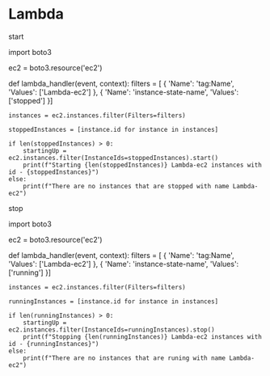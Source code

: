 # Lambda



start

import boto3

ec2 = boto3.resource('ec2')

def lambda_handler(event, context):
    filters = [
        {
            'Name': 'tag:Name',
            'Values': ['Lambda-ec2']
        },
        {
            'Name': 'instance-state-name',
            'Values': ['stopped']
        }]
        
    instances = ec2.instances.filter(Filters=filters)
    
    stoppedInstances = [instance.id for instance in instances]
    
    if len(stoppedInstances) > 0:
        startingUp = ec2.instances.filter(InstanceIds=stoppedInstances).start()
        print(f"Starting {len(stoppedInstances)} Lambda-ec2 instances with id - {stoppedInstances}")
    else:
        print(f"There are no instances that are stopped with name Lambda-ec2")


stop



import boto3

ec2 = boto3.resource('ec2')


def lambda_handler(event, context):
    filters = [
        {
            'Name': 'tag:Name',
            'Values': ['Lambda-ec2']
        },
        {
            'Name': 'instance-state-name',
            'Values': ['running']
        }]

    instances = ec2.instances.filter(Filters=filters)

    runningInstances = [instance.id for instance in instances]

    if len(runningInstances) > 0:
        startingUp = ec2.instances.filter(InstanceIds=runningInstances).stop()
        print(f"Stopping {len(runningInstances)} Lambda-ec2 instances with id - {runningInstances}")
    else:
        print(f"There are no instances that are runing with name Lambda-ec2")
        
